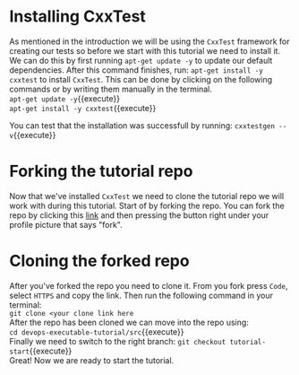 # Installing CxxTest
As mentioned in the introduction we will be using the `CxxTest` framework for creating our tests so before we start with this tutorial we need to install it.
We can do this by first running `apt-get update -y` to update our default dependencies. After this command finishes, run:
`apt-get install -y cxxtest`
to install `CxxTest`. This can be done by clicking on the following commands or by writing them manually in the terminal.<br/>
`apt-get update -y`{{execute}} <br/>
`apt-get install -y cxxtest`{{execute}}
 
You can test that the installation was successfull by running:
`cxxtestgen --v`{{execute}}
# Forking the tutorial repo
Now that we've installed `CxxTest` we need to clone the tutorial repo we will work with during this tutorial. Start of by forking the repo. You can fork the repo by clicking this [link](https://github.com/KallePettersson/devops-executable-tutorial/tree/main) and then pressing the button right under your profile picture that says "fork".

# Cloning the forked repo
After you've forked the repo you need to clone it. From you fork press `Code`, select `HTTPS` and copy the link.
Then run the following command in your terminal: <br/>
`git clone <your clone link here` <br/>
After the repo has been cloned we can move into the repo using:<br/>
`cd devops-executable-tutorial/src`{{execute}}<br/>
Finally we need to switch to the right branch:
`git checkout tutorial-start`{{execute}}<br/>
Great! Now we are ready to start the tutorial.